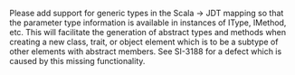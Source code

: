 Please add support for generic types in the Scala -> JDT mapping so that the parameter type information is available in instances of IType, IMethod, etc.  This will facilitate the generation of abstract types and methods when creating a new class, trait, or object element which is to be a subtype of other elements with abstract members.
See SI-3188 for a defect which is caused by this missing functionality.

